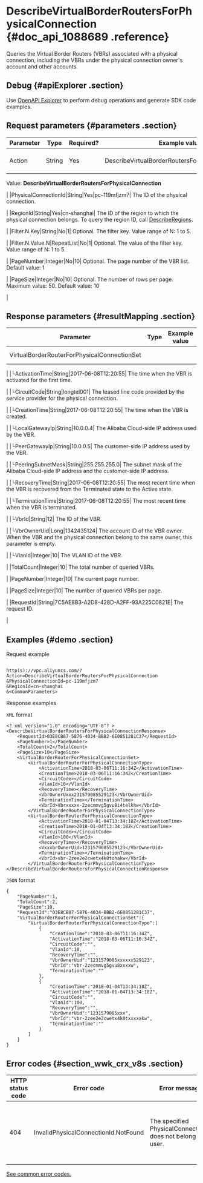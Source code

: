 # DescribeVirtualBorderRoutersForPhysicalConnection {#doc_api_1088689 .reference}

Queries the Virtual Border Routers \(VBRs\) associated with a physical connection, including the VBRs under the physical connection owner's account and other accounts.

## Debug {#apiExplorer .section}

Use [OpenAPI Explorer](https://api.aliyun.com/#product=Vpc&api=DescribeVirtualBorderRoutersForPhysicalConnection) to perform debug operations and generate SDK code examples.

## Request parameters {#parameters .section}

|Parameter|Type|Required?|Example value|Description|
|---------|----|---------|-------------|-----------|
|Action|String|Yes|DescribeVirtualBorderRoutersForPhysicalConnection| The name of this action.

 Value: **DescribeVirtualBorderRoutersForPhysicalConnection**

 |
|PhysicalConnectionId|String|Yes|pc-119mfjzm7| The ID of the physical connection.

 |
|RegionId|String|Yes|cn-shanghai| The ID of the region to which the physical connection belongs. To query the region ID, call [DescribeRegions](~~36063~~).

 |
|Filter.N.Key|String|No|1| Optional. The filter key. Value range of N: 1 to 5.

 |
|Filter.N.Value.N|RepeatList|No|1| Optional. The value of the filter key. Value range of N: 1 to 5.

 |
|PageNumber|Integer|No|10| Optional. The page number of the VBR list. Default value: 1

 |
|PageSize|Integer|No|10| Optional. The number of rows per page. Maximum value: 50. Default value: 10

 |

## Response parameters {#resultMapping .section}

|Parameter|Type|Example value|Description|
|---------|----|-------------|-----------|
|VirtualBorderRouterForPhysicalConnectionSet| | | The list of VBRs.

 |
|└ActivationTime|String|2017-06-08T12:20:55| The time when the VBR is activated for the first time.

 |
|└CircuitCode|String|longtel001| The leased line code provided by the service provider for the physical connection.

 |
|└CreationTime|String|2017-06-08T12:20:55| The time when the VBR is created.

 |
|└LocalGatewayIp|String|10.0.0.4| The Alibaba Cloud-side IP address used by the VBR.

 |
|└PeerGatewayIp|String|10.0.0.5| The customer-side IP address used by the VBR.

 |
|└PeeringSubnetMask|String|255.255.255.0| The subnet mask of the Alibaba Cloud-side IP address and the customer-side IP address.

 |
|└RecoveryTime|String|2017-06-08T12:20:55| The most recent time when the VBR is recovered from the Terminated state to the Active state.

 |
|└TerminationTime|String|2017-06-08T12:20:55| The most recent time when the VBR is terminated.

 |
|└VbrId|String|12| The ID of the VBR.

 |
|└VbrOwnerUid|Long|1342435124| The account ID of the VBR owner. When the VBR and the physical connection belong to the same owner, this parameter is empty.

 |
|└VlanId|Integer|10| The VLAN ID of the VBR.

 |
|TotalCount|Integer|10| The total number of queried VBRs.

 |
|PageNumber|Integer|10| The current page number.

 |
|PageSize|Integer|10| The number of queried VBRs per page.

 |
|RequestId|String|7C5AE8B3-A2D8-428D-A2FF-93A225C0821E| The request ID.

 |

## Examples {#demo .section}

Request example

``` {#request_demo}

http(s)://vpc.aliyuncs.com/? Action=DescribeVirtualBorderRoutersForPhysicalConnection
&PhysicalConnectionId=pc-119mfjzm7
&RegionId=cn-shanghai
&<CommonParameters>

```

Response examples

`XML` format

``` {#xml_return_success_demo}
<? xml version="1.0" encoding="UTF-8"? >
<DescribeVirtualBorderRoutersForPhysicalConnectionResponse>
	<RequestId>03E8CB87-5876-4034-BBB2-6E0851281C37</RequestId>
	<PageNumber>1</PageNumber>
	<TotalCount>2</TotalCount>
	<PageSize>10</PageSize>
	<VirtualBorderRouterForPhysicalConnectionSet>
		<VirtualBorderRouterForPhysicalConnectionType>
			<ActivationTime>2018-03-06T11:16:34Z</ActivationTime>
			<CreationTime>2018-03-06T11:16:34Z</CreationTime>
			<CircuitCode></CircuitCode>
			<VlanId>10</VlanId>
			<RecoveryTime></RecoveryTime>
			<VbrOwnerUxxx231579085529123</VbrOwnerUid>
			<TerminationTime></TerminationTime>
			<VbrId>Vbrxxxxx-2zecmmvg5gvu8i4telkhw</VbrId>
		</VirtualBorderRouterForPhysicalConnectionType>
		<VirtualBorderRouterForPhysicalConnectionType>
			<ActivationTime>2018-01-04T13:34:18Z</ActivationTime>
			<CreationTime>2018-01-04T13:34:18Z</CreationTime>
			<CircuitCode></CircuitCode>
			<VlanId>100</VlanId>
			<RecoveryTime></RecoveryTime>
			<VxxxbrOwnerUid>1231579085529123</VbrOwnerUid>
			<TerminationTime></TerminationTime>
			<VbrId>vbr-2zee2e2cwetx4k0tohakw</VbrId>
		</VirtualBorderRouterForPhysicalConnectionType>
</DescribeVirtualBorderRoutersForPhysicalConnectionResponse>
```

`JSON` format

``` {#json_return_success_demo}
{
	"PageNumber":1,
	"TotalCount":2,
	"PageSize":10,
	"RequestId":"03E8CB87-5876-4034-BBB2-6E0851281C37",
	"VirtualBorderRouterForPhysicalConnectionSet":{
		"VirtualBorderRouterForPhysicalConnectionType":[
			{
				"CreationTime":"2018-03-06T11:16:34Z",
				"ActivationTime":"2018-03-06T11:16:34Z",
				"CircuitCode":"",
				"VlanId":10,
				"RecoveryTime":"",
				"VbrOwnerUid":"1231579085xxxxxx529123",
				"VbrId":"vbr-2zecmmvg5gvu8xxxxw",
				"TerminationTime":""
			},
			{
				"CreationTime":"2018-01-04T13:34:18Z",
				"ActivationTime":"2018-01-04T13:34:18Z",
				"CircuitCode":"",
				"VlanId":100,
				"RecoveryTime":"",
				"VbrOwnerUid":"1231579085xxx",
				"VbrId":"vbr-2zee2e2cwetx4k0txxxxakw",
				"TerminationTime":""
			}
		]
	}
}
```

## Error codes {#section_wwk_crx_v8s .section}

|HTTP status code|Error code|Error message|Description|
|----------------|----------|-------------|-----------|
|404|InvalidPhysicalConnectionId.NotFound|The specified PhysicalConnectionId does not belong to user.|The specified physical connection does not belong to your account.|

[See common error codes.](https://error-center.aliyun.com/status/product/Vpc)

